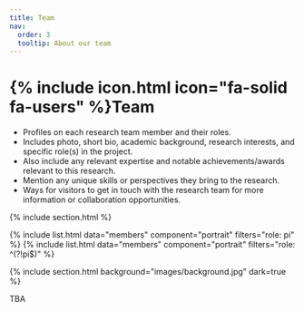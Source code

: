 ```yaml
---
title: Team
nav:
  order: 3
  tooltip: About our team
---
```


# {% include icon.html icon="fa-solid fa-users" %}Team

- Profiles on each research team member and their roles.
- Includes photo, short bio, academic background, research interests, and specific role(s) in the project.
- Also include any relevant expertise and notable achievements/awards relevant to this research. 
- Mention any unique skills or perspectives they bring to the research. 
- Ways for visitors to get in touch with the research team for more information or collaboration opportunities.


{% include section.html %}

{% include list.html data="members" component="portrait" filters="role: pi" %}
{% include list.html data="members" component="portrait" filters="role: ^(?!pi$)" %}

{% include section.html background="images/background.jpg" dark=true %}

TBA
